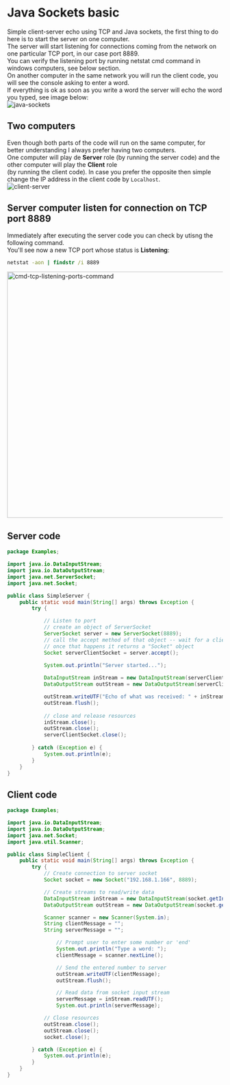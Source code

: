 # Java Sockets basic
Simple client-server echo using TCP and Java sockets, the first thing to do here is to start the server on one computer.<br>
The server will start listening for connections coming from the network on one particular TCP port, in our case port 8889.<br>
You can verify the listening port by running netstat cmd command in windows computers, see below section.<br>
On another computer in the same network you will run the client code, you will see the console asking to enter a word.<br>
If everything is ok as soon as you write a word the server will echo the word you typed, see image below:<br>
![java-sockets](https://github.com/danielurra/java-sockets-basic/assets/51704179/b6845891-e43e-49ac-9e64-4b05b02270a5)
## Two computers
Even though both parts of the code will run on the same computer, for better understanding I always prefer having two computers.<br>
One computer will play de **Server** role (by running the server code) and the other computer will play the **Client** role<br>
(by running the client code).
In case you prefer the opposite then simple change the IP address in the client code by `Localhost`.<br>
![client-server](https://github.com/danielurra/java-sockets-basic/assets/51704179/58eb45d5-7a2c-4dee-a4d6-e0bc23fe7b3c)<br>
## Server computer listen for connection on TCP port 8889
Immediately after executing the server code you can check by utisng the following command.<br>
You'll see now a new TCP port whose status is **Listening**:<br>
```cmd
netstat -aon | findstr /i 8889
```
<img width="574" alt="cmd-tcp-listening-ports-command" src="https://github.com/danielurra/java-sockets-basic/assets/51704179/a4afe16a-c567-462b-9459-e6518fa6cfd0"><br>
## Server code
```java
package Examples;

import java.io.DataInputStream;
import java.io.DataOutputStream;
import java.net.ServerSocket;
import java.net.Socket;

public class SimpleServer {
	public static void main(String[] args) throws Exception {
		try {

			// Listen to port
			// create an object of ServerSocket 
			ServerSocket server = new ServerSocket(8889);
			// call the accept method of that object -- wait for a client to try to establish a connection
			// once that happens it returns a "Socket" object
			Socket serverClientSocket = server.accept();

			System.out.println("Server started...");
			
			DataInputStream inStream = new DataInputStream(serverClientSocket.getInputStream());
			DataOutputStream outStream = new DataOutputStream(serverClientSocket.getOutputStream());

			outStream.writeUTF("Echo of what was received: " + inStream.readUTF());
			outStream.flush();
			
			// close and release resources
			inStream.close();
			outStream.close();
			serverClientSocket.close();
			
		} catch (Exception e) {
			System.out.println(e);
		}
	}
}
```
## Client code
```java
package Examples;

import java.io.DataInputStream;
import java.io.DataOutputStream;
import java.net.Socket;
import java.util.Scanner;

public class SimpleClient {
	public static void main(String[] args) throws Exception {
		try {
			// Create connection to server socket
			Socket socket = new Socket("192.168.1.166", 8889);

			// Create streams to read/write data
			DataInputStream inStream = new DataInputStream(socket.getInputStream());
			DataOutputStream outStream = new DataOutputStream(socket.getOutputStream());

			Scanner scanner = new Scanner(System.in);
			String clientMessage = "";
			String serverMessage = "";

				// Prompt user to enter some number or 'end'
				System.out.println("Type a word: ");
				clientMessage = scanner.nextLine();

				// Send the entered number to server
				outStream.writeUTF(clientMessage);
				outStream.flush();

				// Read data from socket input stream
				serverMessage = inStream.readUTF();
				System.out.println(serverMessage);

			// Close resources
			outStream.close();
			outStream.close();
			socket.close();

		} catch (Exception e) {
			System.out.println(e);
		}
	}
}

```



